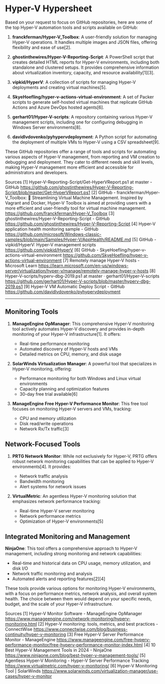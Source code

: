 # Hyper-V Hypersheet

Based on your request to focus on GitHub repositories, here are some of the top Hyper-V automation tools and scripts available on GitHub:

1. **franckferman/Hyper-V_Toolbox**: A user-friendly solution for managing Hyper-V operations. It handles multiple images and JSON files, offering flexibility and ease of use[2].

2. **ghostinthewires/Hyper-V-Reporting-Script**: A PowerShell script that creates detailed HTML reports for Hyper-V environments, including both standalone and clustered setups. It provides comprehensive information about virtualization inventory, capacity, and resource availability[1][3].

3. **vipkid/HyperV**: A collection of scripts for managing Hyper-V deployments and creating virtual machines[5].

4. **SkyeHoefling/hyper-v-actions-virtual-environment**: A set of Packer scripts to generate self-hosted virtual machines that replicate GitHub Actions and Azure DevOps hosted agents[6].

5. **gerhart01/Hyper-V-scripts**: A repository containing various Hyper-V management scripts, including one for configuring debugging in Windows Server environments[8].

6. **davidlvdovenko/pyhypervdeployment**: A Python script for automating the deployment of multiple VMs to Hyper-V using a CSV spreadsheet[9].

These GitHub repositories offer a range of tools and scripts for automating various aspects of Hyper-V management, from reporting and VM creation to debugging and deployment. They cater to different needs and skill levels, making Hyper-V management more efficient and accessible for administrators and developers.

Sources
[1] Hyper-V-Reporting-Script/Get-HyperVReport.ps1 at master - GitHub https://github.com/ghostinthewires/Hyper-V-Reporting-Script/blob/master/Get-HyperVReport.ps1
[2] GitHub - franckferman/Hyper-V_Toolbox: 🪷 Streamlining Virtual Machine Management. Inspired by Vagrant and Docker, Hyper-V Toolbox is aimed at providing users with a more efficient and user-friendly tool for virtual machine management. https://github.com/franckferman/Hyper-V_Toolbox
[3] ghostinthewires/Hyper-V-Reporting-Script - GitHub https://github.com/ghostinthewires/Hyper-V-Reporting-Script
[4] Hyper-V application health monitoring sample - GitHub https://github.com/microsoft/Windows-classic-samples/blob/main/Samples/Hyper-V/AppHealth/README.md
[5] GitHub - vipkid/HyperV: Hyper-V management scripts https://github.com/vipkid/HyperV
[6] GitHub - SkyeHoefling/hyper-v-actions-virtual-environment https://github.com/SkyeHoefling/hyper-v-actions-virtual-environment
[7] Remotely manage Hyper-V hosts - Microsoft Learn https://learn.microsoft.com/en-us/windows-server/virtualization/hyper-v/manage/remotely-manage-hyper-v-hosts
[8] Hyper-V-scripts/hyperv-dbg-2019.ps1 at master · gerhart01/Hyper-V-scripts https://github.com/gerhart01/Hyper-V-scripts/blob/master/hyperv-dbg-2019.ps1
[9] Hyper-V VM Automatic Deploy Script - GitHub https://github.com/davidlvdovenko/pyhypervdeployment



---


## Monitoring Tools

1. **ManageEngine OpManager**: This comprehensive Hyper-V monitoring tool actively automates Hyper-V discovery and provides in-depth monitoring of your Hyper-V infrastructure[1]. It offers:

   - Real-time performance monitoring
   - Automated discovery of Hyper-V hosts and VMs
   - Detailed metrics on CPU, memory, and disk usage

2. **SolarWinds Virtualization Manager**: A powerful tool that specializes in Hyper-V monitoring, offering:

   - Performance monitoring for both Windows and Linux virtual environments
   - Capacity planning and optimization features
   - 30-day free trial available[6]

3. **ManageEngine Free Hyper-V Performance Monitor**: This free tool focuses on monitoring Hyper-V servers and VMs, tracking:

   - CPU and memory utilization
   - Disk read/write operations
   - Network Rx/Tx traffic[3]

## Network-Focused Tools

1. **PRTG Network Monitor**: While not exclusively for Hyper-V, PRTG offers robust network monitoring capabilities that can be applied to Hyper-V environments[4]. It provides:

   - Network traffic analysis
   - Bandwidth monitoring
   - Alert systems for network issues

2. **VirtualMetric**: An agentless Hyper-V monitoring solution that emphasizes network performance tracking:

   - Real-time Hyper-V server monitoring
   - Network performance metrics
   - Optimization of Hyper-V environments[5]

## Integrated Monitoring and Management

**NinjaOne**: This tool offers a comprehensive approach to Hyper-V management, including strong monitoring and network capabilities:

- Real-time and historical data on CPU usage, memory utilization, and disk I/O
- Network traffic monitoring and analysis
- Automated alerts and reporting features[2][4]

These tools provide various options for monitoring Hyper-V environments, with a focus on performance metrics, network analysis, and overall system health. The choice between them would depend on your specific needs, budget, and the scale of your Hyper-V infrastructure.

Sources
[1] Hyper-V Monitor Software - ManageEngine OpManager https://www.manageengine.com/network-monitoring/hyperv-monitoring.html
[2] Hyper-V monitoring: tools, metrics, and best practices - ConnectWise https://www.connectwise.com/blog/business-continuity/hyper-v-monitoring
[3] Free Hyper-V Server Performance Monitor - ManageEngine https://www.manageengine.com/free-hyperv-performance-monitor/free-hyperv-performance-monitor-index.html
[4] 10 Best Hyper-V Management Tools in 2024 - NinjaOne https://www.ninjaone.com/blog/best-hyper-v-management-tools/
[5] Agentless Hyper-V Monitoring - Hyper-V Server Performance Tracking https://www.virtualmetric.com/hyper-v-monitoring/
[6] Hyper-V Monitoring Tool | SolarWinds https://www.solarwinds.com/virtualization-manager/use-cases/hyper-v-monitor
